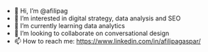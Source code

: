 - 👋 Hi, I’m @afilipag
- 👀 I’m interested in digital strategy, data analysis and SEO
- 🌱 I’m currently learning data analytics
- 💞️ I’m looking to collaborate on conversational design
- 📫 How to reach me: https://www.linkedin.com/in/afilipagaspar/

<!---
afilipag/afilipag is a ✨ special ✨ repository because its `README.md` (this file) appears on your GitHub profile.
You can click the Preview link to take a look at your changes.
--->
